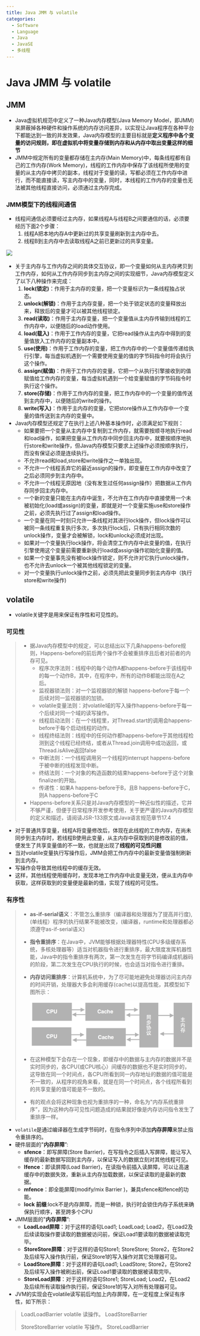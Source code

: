 ```yaml
---
title: Java JMM 与 volatile
categories:
  - Software
  - Language
  - Java
  - JavaSE
  - 多线程
---
```

# Java JMM 与 volatile

## JMM

- Java虚拟机规范中定义了一种Java内存模型(Java Memory Model，即JMM)来屏蔽掉各种硬件和操作系统的内存访问差异，以实现让Java程序在各种平台下都能达到一致的并发效果，Java内存模型的主要目标就是**定义程序中各个变量的访问规则，即在虚拟机中将变量存储到内存和从内存中取出变量这样的细节**
- JMM中规定所有的变量都存储在主内存(Main Memory)中，每条线程都有自己的工作内存(Work Memory)，线程的工作内存中保存了该线程所使用的变量的从主内存中拷贝的副本，线程对于变量的读，写都必须在工作内存中进行，而不能直接读，写主内存中的变量，同时，本线程的工作内存的变量也无法被其他线程直接访问，必须通过主内存完成。

### JMM模型下的线程间通信

- 线程间通信必须要经过主内存，如果线程A与线程B之间要通信的话，必须要经历下面2个步骤：
    1. 线程A把本地内存A中更新过的共享变量刷新到主内存中去。
    2. 线程B到主内存中去读取线程A之前已更新过的共享变量。

![](C:\Users\lushan11\AppData\Roaming\Typora\typora-user-images\image-20210611095441923.png)

- 关于主内存与工作内存之间的具体交互协议，即一个变量如何从主内存拷贝到工作内存，如何从工作内存同步到主内存之间的实现细节，Java内存模型定义了以下八种操作来完成：
    1. **lock(锁定)**：作用于主内存的变量，把一个变量标识为一条线程独占状态。
    2. **unlock(解锁)**：作用于主内存变量，把一个处于锁定状态的变量释放出来，释放后的变量才可以被其他线程锁定。
    3. **read(读取)**：作用于主内存变量，把一个变量值从主内存传输到线程的工作内存中，以便随后的load动作使用。
    4. **load(载入)**：作用于工作内存的变量，它把read操作从主内存中得到的变量值放入工作内存的变量副本中。
    5. **use(使用)**：作用于工作内存的变量，把工作内存中的一个变量值传递给执行引擎，每当虚拟机遇到一个需要使用变量的值的字节码指令时将会执行这个操作。
    6. **assign(赋值)**：作用于工作内存的变量，它把一个从执行引擎接收到的值赋值给工作内存的变量，每当虚拟机遇到一个给变量赋值的字节码指令时执行这个操作。
    7. **store(存储)**：作用于工作内存的变量，把工作内存中的一个变量的值传送到主内存中，以便随后的write的操作。
    8. **write(写入)**：作用于主内存的变量，它把store操作从工作内存中一个变量的值传送到主内存的变量中。
- Java内存模型还规定了在执行上述八种基本操作时，必须满足如下规则：
    - 如果要把一个变量从主内存中复制到工作内存，就需要按顺寻地执行read和load操作，如果把变量从工作内存中同步回主内存中，就要按顺序地执行store和write操作，但Java内存模型只要求上述操作必须按顺序执行，而没有保证必须是连续执行。
    - 不允许read和load,store和write操作之一单独出现。
    - 不允许一个线程丢弃它的最近assign的操作，即变量在工作内存中改变了之后必须同步到主内存中。
    - 不允许一个线程无原因地（没有发生过任何assign操作）把数据从工作内存同步回主内存中。
    - 一个新的变量只能在主内存中诞生，不允许在工作内存中直接使用一个未被初始化(load或assign)的变量，即就是对一个变量实施use和store操作之前，必须先执行过了assign和load操作。
    - 一个变量在同一时刻只允许一条线程对其进行lock操作，但lock操作可以被同一条线程重复执行多次，多次执行lock后，只有执行相同次数的unlock操作，变量才会被解锁，lock和unlock必须成对出现。
    - 如果对一个变量执行lock操作，将会清空工作内存中此变量的值，在执行引擎使用这个变量前需要重新执行load或assign操作初始化变量的值。
    - 如果一个变量事先没有被lock操作锁定，则不允许对它执行unlock操作，也不允许去unlock一个被其他线程锁定的变量。
    - 对一个变量执行unlock操作之前，必须先把此变量同步到主内存中（执行store和write操作)

## volatile

- volatile关键字是用来保证有序性和可见性的。

### 可见性

> - 据Java内存模型中的规定，可以总结出以下几条happens-before规则，Happens-before的前后两个操作不会被重排序且后者对前者的内存可见。
>     - 程序次序法则：线程中的每个动作A都happens-before于该线程中的每一个动作B，其中，在程序中，所有的动作B都能出现在A之后。
>     - 监视器锁法则：对一个监视器锁的解锁 happens-before于每一个后续对同一监视器锁的加锁。
>     - volatile变量法则：对volatile域的写入操作happens-before于每一个后续对同一个域的读写操作。
>     - 线程启动法则：在一个线程里，对Thread.start的调用会happens-before于每个启动线程的动作。
>     - 线程终结法则：线程中的任何动作都happens-before于其他线程检测到这个线程已经终结，或者从Thread.join调用中成功返回，或Thread.isAlive返回false
>     - 中断法则：一个线程调用另一个线程的interrupt happens-before于被中断的线程发现中断。
>     - 终结法则：一个对象的构造函数的结束happens-before于这个对象finalizer的开始。
>     - 传递性：如果A happens-before于B，且B happens-before于C，则A happens-before于C
> - Happens-before关系只是对Java内存模型的一种近似性的描述，它并不够严谨，但便于日常程序开发参考使用，关于更严谨的Java内存模型的定义和描述，请阅读JSR-133原文或Java语言规范章节17.4

- 对于普通共享变量，线程A将变量修改后，体现在此线程的工作内存，在尚未同步到主内存时，若线程B使用此变量，从主内存中获取到的是修改前的值，便发生了共享变量值的不一致，也就是出现了**线程的可见性问题**
- 当对volatile变量执行写操作后，JMM会把工作内存中的最新变量值强制刷新到主内存。
- 写操作会导致其他线程中的缓存无效。
- 这样，其他线程使用缓存时，发现本地工作内存中此变量无效，便从主内存中获取，这样获取到的变量便是最新的值，实现了线程的可见性。

### 有序性

> - **as-if-serial语义**：不管怎么重排序（编译器和处理器为了提高并行度),(单线程）程序的执行结果不能被改变，(编译器，runtime和处理器都必须遵守as-if-serial语义)
>
> - **指令重排序**：在Java中，JVM能够根据处理器特性(CPU多级缓存系统，多核处理器等）适当对机器指令进行重排序，最大限度发挥机器性能，Java中的指令重排序有两次，第一次发生在将字节码编译成机器码的阶段，第二次发生在CPU执行的时候，也会适当对指令进行重排。
>
> - **内存访问重排序**：计算机系统中，为了尽可能地避免处理器访问主内存的时间开销，处理器大多会利用缓存(cache)以提高性能，其模型如下图所示：
>
>     <img src="https://raw.githubusercontent.com/LuShan123888/Files/main/Pictures/20210611123727.png" alt="处理器Cache模型" style="zoom:50%;" />
>
> - 在这种模型下会存在一个现象，即缓存中的数据与主内存的数据并不是实时同步的，各CPU(或CPU核心）间缓存的数据也不是实时同步的，这导致在同一个时间点，各CPU所看到同一内存地址的数据的值可能是不一致的，从程序的视角来看，就是在同一个时间点，各个线程所看到的共享变量的值可能是不一致的。
>
> - 有的观点会将这种现象也视为重排序的一种，命名为"内存系统重排序”，因为这种内存可见性问题造成的结果就好像是内存访问指令发生了重排序一样。

- `volatile`是通过编译器在生成字节码时，在指令序列中添加**内存屏障**来禁止指令重排序的。
- 硬件层面的"**内存屏障**”:
    - **sfence**：即写屏障(Store Barrier)，在写指令之后插入写屏障，能让写入缓存的最新数据写回到主内存，以保证写入的数据立刻对其他线程可见。
    - **lfence**：即读屏障(Load Barrier)，在读指令前插入读屏障，可以让高速缓存中的数据失效，重新从主内存加载数据，以保证读取的是最新的数据。
    - **mfence**：即全能屏障(modify/mix Barrier )，兼具sfence和lfence的功能。
    - **lock 前缀**:lock不是内存屏障，而是一种锁，执行时会锁住内存子系统来确保执行顺序，甚至跨多个CPU
- JMM层面的"**内存屏障**”:
    - **LoadLoad屏障**：对于这样的语句Load1; LoadLoad; Load2，在Load2及后续读取操作要读取的数据被访问前，保证Load1要读取的数据被读取完毕。
    - **StoreStore屏障**：对于这样的语句Store1; StoreStore; Store2，在Store2及后续写入操作执行前，保证Store1的写入操作对其它处理器可见。
    - **LoadStore屏障**：对于这样的语句Load1; LoadStore; Store2，在Store2及后续写入操作被刷出前，保证Load1要读取的数据被读取完毕。
    - **StoreLoad屏障**：对于这样的语句Store1; StoreLoad; Load2，在Load2及后续所有读取操作执行前，保证Store1的写入对所有处理器可见。
- JVM的实现会在volatile读写前后均加上内存屏障，在一定程度上保证有序性，如下所示：

> LoadLoadBarrier
> volatile 读操作。
> LoadStoreBarrier
>
> StoreStoreBarrier
> volatile 写操作。
> StoreLoadBarrier
